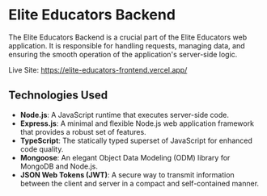 # Elite Educators Backend

The Elite Educators Backend is a crucial part of the Elite Educators web application. It is responsible for handling requests, managing data, and ensuring the smooth operation of the application's server-side logic.

Live Site: https://elite-educators-frontend.vercel.app/

## Technologies Used

- **Node.js**: A JavaScript runtime that executes server-side code.
- **Express.js**: A minimal and flexible Node.js web application framework that provides a robust set of features.
- **TypeScript**: The statically typed superset of JavaScript for enhanced code quality.
- **Mongoose**: An elegant Object Data Modeling (ODM) library for MongoDB and Node.js.
- **JSON Web Tokens (JWT)**: A secure way to transmit information between the client and server in a compact and self-contained manner.

